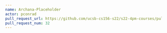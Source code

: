 ```yaml
---
name: Archana-Placeholder
actor: pconrad
pull_request_url: https://github.com/ucsb-cs156-s22/s22-4pm-courses/pull/32
pull_request_num: 32
---
```

